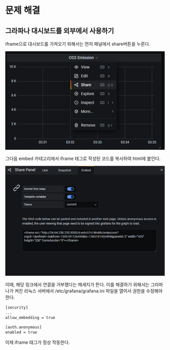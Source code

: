 # 문제 해결

## 그라파나 대시보드를 외부에서 사용하기

iframe으로 대시보드를 가져오기 위해서는 먼저 패널에서 share버튼을 누른다.

![](.README_images/panel-menu.png)

그다음 embed 카테고리에서 iframe 태그로 작성된 코드를 복사하여 html에 붙인다.

![](.README_images/panel-embed.png)

이때, 해당 링크에서 연결을 거부했다는 메세지가 뜬다.
이를 해결하기 위해서는 그라파나가 켜진 리눅스 서버에서 /etc/grafana/grafana.ini 파일을 열어서 권한을 수정해야 한다.

```shell script
[security]
...
allow_embedding = true
```

```shell script
[auth.anonymous]
enabled = true
```

이제 iframe 태그가 정상 작동한다.
